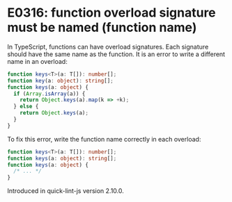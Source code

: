 # E0316: function overload signature must be named (function name)

In TypeScript, functions can have overload signatures. Each signature should
have the same name as the function. It is an error to write a different name in
an overload:

```typescript
function keys<T>(a: T[]): number[];
function key(a: object): string[];
function keys(a: object) {
  if (Array.isArray(a)) {
    return Object.keys(a).map(k => +k);
  } else {
    return Object.keys(a);
  }
}
```

To fix this error, write the function name correctly in each overload:

```typescript
function keys<T>(a: T[]): number[];
function keys(a: object): string[];
function keys(a: object) {
  /* ... */
}
```

Introduced in quick-lint-js version 2.10.0.
